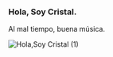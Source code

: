 ### Hola, Soy Cristal.
Al mal tiempo, buena música.

![Hola,Soy Cristal  (1)](https://user-images.githubusercontent.com/79095523/109531420-3c448400-7a8e-11eb-8297-aee1cc0f7ed4.png)

